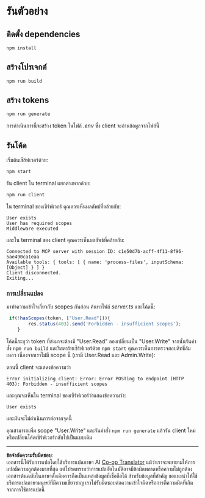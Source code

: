 <!--
CO_OP_TRANSLATOR_METADATA:
{
  "original_hash": "3880d89fa60abc699e1a17a82ae514ef",
  "translation_date": "2025-10-07T01:22:48+00:00",
  "source_file": "03-GettingStarted/11-simple-auth/solution/typescript/README.md",
  "language_code": "th"
}
-->
# รันตัวอย่าง

## ติดตั้ง dependencies

```sh
npm install
```

## สร้างโปรเจกต์

```sh
npm run build
```

## สร้าง tokens

```sh
npm run generate
```

การดำเนินการนี้จะสร้าง token ในไฟล์ *.env* ซึ่ง client จะอ่านข้อมูลจากไฟล์นี้

## รันโค้ด

เริ่มต้นเซิร์ฟเวอร์ด้วย:

```sh
npm start
```

รัน client ใน terminal แยกต่างหากด้วย:

```sh
npm run client
```

ใน terminal ของเซิร์ฟเวอร์ คุณควรเห็นผลลัพธ์ที่คล้ายกับ:

```text
User exists
User has required scopes
Middleware executed
```

และใน terminal ของ client คุณควรเห็นผลลัพธ์ที่คล้ายกับ:

```text
Connected to MCP server with session ID: c1e50d7b-acff-4f11-8f96-5ae490ca1eaa
Available tools: { tools: [ { name: 'process-files', inputSchema: [Object] } ] }
Client disconnected.
Exiting...
```

### การเปลี่ยนแปลง

มาทำความเข้าใจเกี่ยวกับ scopes กันก่อน ค้นหาไฟล์ *server.ts* และโค้ดนี้:

```typescript
 if(!hasScopes(token, ["User.Read"])){
        res.status(403).send('Forbidden - insufficient scopes');
    }
```

โค้ดนี้ระบุว่า token ที่ส่งมาจะต้องมี "User.Read" ลองเปลี่ยนเป็น "User.Write" จากนั้นรันคำสั่ง `npm run build` และรีสตาร์ทเซิร์ฟเวอร์ด้วย `npm start` คุณควรเห็นการตรวจสอบสิทธิ์ล้มเหลว เนื่องจากเราไม่มี scope นี้ (เรามี User.Read และ Admin.Write):

ตอนนี้ client จะแสดงข้อความว่า

```text
Error initializing client: Error: Error POSTing to endpoint (HTTP 403): Forbidden - insufficient scopes
```

และคุณจะเห็นใน terminal ของเซิร์ฟเวอร์ว่าแสดงข้อความว่า:

```text
User exists
```

และมันจะไม่ดำเนินการต่อจากจุดนี้

คุณสามารถเพิ่ม scope "User.Write" และรันคำสั่ง `npm run generate` แล้วรัน client ใหม่ หรือเปลี่ยนโค้ดเซิร์ฟเวอร์กลับไปเป็นแบบเดิม

---

**ข้อจำกัดความรับผิดชอบ**:  
เอกสารนี้ได้รับการแปลโดยใช้บริการแปลภาษา AI [Co-op Translator](https://github.com/Azure/co-op-translator) แม้ว่าเราจะพยายามให้การแปลมีความถูกต้องมากที่สุด แต่โปรดทราบว่าการแปลอัตโนมัติอาจมีข้อผิดพลาดหรือความไม่ถูกต้อง เอกสารต้นฉบับในภาษาดั้งเดิมควรถือเป็นแหล่งข้อมูลที่เชื่อถือได้ สำหรับข้อมูลที่สำคัญ ขอแนะนำให้ใช้บริการแปลภาษามนุษย์ที่มีความเชี่ยวชาญ เราไม่รับผิดชอบต่อความเข้าใจผิดหรือการตีความผิดที่เกิดจากการใช้การแปลนี้